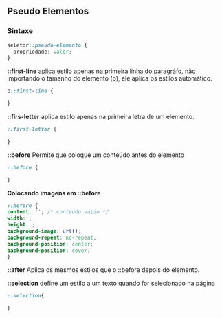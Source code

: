 ## **Pseudo Elementos**


### **Sintaxe**
~~~css
seletor::pseudo-elemento {
  propriedade: valor;
}
~~~


**::first-line** aplica estilo apenas na primeira linha do paragráfo, não importando o tamanho do elemento (p), ele aplica os estilos automático.
~~~css
p::first-line {

}
~~~


**::firs-letter** aplica estilo apenas na primeira letra de um elemento.
~~~css
::first-letter {

}
~~~
**::before**
Permite que coloque um conteúdo antes do elemento
~~~css
::before {

}
~~~

**Colocando imagens em ::before**
~~~css
::before {
content: ''; /* conteúdo vázio */
width: ;
height: ;
background-image: url();
background-repeat: no-repeat;
background-position: center;
background-position: cover;
}
~~~

**::after**
Aplica os mesmos estilos que o ::before depois do elemento.

**::selection** define um estilo a um texto quando for selecionado na página
~~~css
::selection{

}
~~~




